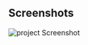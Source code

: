 ## Screenshots

![project Screenshot](https://github.com/SharmaNatvar/ReactJS/blob/main/firebase-pr0/src/assets/img0.png?raw=true)


